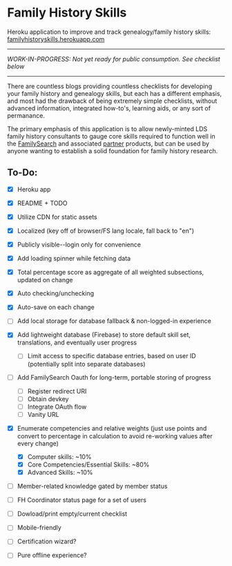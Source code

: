 # Family History Skills

Heroku application to improve and track genealogy/family history skills: [familyhistoryskills.herokuapp.com](familyhistoryskills.herokuapp.com "Family History Skills Appplication")

___

_WORK-IN-PROGRESS: Not yet ready for public consumption. See checklist below_

___

There are countless blogs providing countless checklists for developing your family history and genealogy skills, but each has a different emphasis, and most had the drawback of being extremely simple checklists, without advanced information, integrated how-to's, learning aids, or any sort of permanance.

The primary emphasis of this application is to allow newly-minted LDS family history consultants to gauge core skills required to function well in the [FamilySearch](https://familysearch.org "FamilySearch products") and associated [partner](https://familysearch.org/partneraccess "FamilySearch partner information") products, but can be used by anyone wanting to establish a solid foundation for family history research.

## To-Do:

- [x] Heroku app
- [x] README + TODO
- [x] Utilize CDN for static assets
- [x] Localized (key off of browser/FS lang locale, fall back to "en")
- [x] Publicly visible--login only for convenience
- [x] Add loading spinner while fetching data
- [x] Total percentage score as aggregate of all weighted subsections, updated on change
- [x] Auto checking/unchecking
- [x] Auto-save on each change
- [ ] Add local storage for database fallback & non-logged-in experience
- [x] Add lightweight database (Firebase) to store default skill set, translations, and eventually user progress

  - [ ] Limit access to specific database entries, based on user ID (potentially split into separate databases)

- [ ] Add FamilySearch Oauth for long-term, portable storing of progress

  - [ ] Register redirect URI
  - [ ] Obtain devkey
  - [ ] Integrate OAuth flow
  - [ ] Vanity URL

- [x] Enumerate competencies and relative weights (just use points and convert to percentage in calculation to avoid re-working values after every change)
  - [x] Computer skills: ~10%
  - [x] Core Competencies/Essential Skills: ~80%
  - [x] Advanced Skills: ~10%

- [ ] Member-related knowledge gated by member status
- [ ] FH Coordinator status page for a set of users
- [ ] Dowload/print empty/current checklist
- [ ] Mobile-friendly
- [ ] Certification wizard?
- [ ] Pure offline experience?
